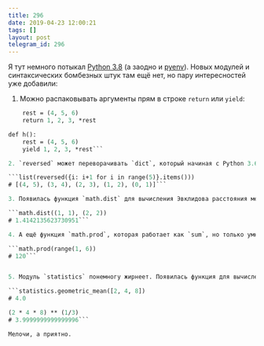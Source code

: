 ```yaml
---
title: 296
date: 2019-04-23 12:00:21
tags: []
layout: post
telegram_id: 296
---
```


Я тут немного потыкал [Python 3.8](https://docs.python.org/3.8/whatsnew/3.8.html) (а заодно и [pyenv](https://github.com/pyenv/pyenv)). Новых модулей и синтаксических бомбезных штук там ещё нет, но пару интересностей уже добавили:

1. Можно распаковывать аргументы прям в строке `return` или `yield`:

```def g():
    rest = (4, 5, 6)
    return 1, 2, 3, *rest

def h():
    rest = (4, 5, 6)
    yield 1, 2, 3, *rest```

2. `reversed` может переворачивать `dict`, который начиная с Python 3.6/3.7 сохраняет порядок вставки ключей:

```list(reversed({i: i+1 for i in range(5)}.items()))
# [(4, 5), (3, 4), (2, 3), (1, 2), (0, 1)]```

3. Появилась функция `math.dist` для вычисления Эвклидова расстояния между двумя точками:

```math.dist((1, 1), (2, 2))
# 1.4142135623730951```

4. А ещё функция `math.prod`, которая работает как `sum`, но только умножает. Например, вот факториал 5:

```math.prod(range(1, 6))
# 120```


5. Модуль `statistics` понемногу жирнеет. Появилась функция для вычисления среднегеометрического (корень произведения). Все эти функции нужны потому что они не теряют точности, когда это возможно:

```statistics.geometric_mean([2, 4, 8])
# 4.0

(2 * 4 * 8) ** (1/3)
# 3.9999999999999996```

Мелочи, а приятно.
